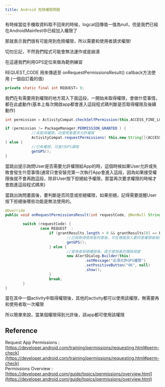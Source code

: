 ```yaml
---
title: Android 危險權限問題
---
```


有時候當從手機取資料取不回來的時候，logcat回傳值一值為null，但是我們已經在AndroidMainfest中已經加入權限了

那就表示我們很有可能用到危險權限，所以需要和使用者請求權限!

切勿忘記，不然我們程式可能會無法運作或是崩潰

在這邊我們利用GPS定位來做為範例練習

REQUEST_CODE  用來傳遞至 onRequestPermissionsResult() callback方法使用 (一個自訂義的值)
``` java
private static final int REQUEST= 0;
```

我們在有需要用到權限的地方寫入下面這段，一開始未取得權限，會做什麼事情，都在此處動作(基本上每次開啟app都會進入這段程式碼判斷是否取得權限及後續動作)

```java
int permission = ActivityCompat.checkSelfPermission(this,ACCESS_FINE_LOCATION ) ;

if (permission != PackageManager.PERMISSION_GRANTED ) {
            //未取得權限，向使用者要求允許權限
            ActivityCompat.requestPermissions( this,new String[]{ACCESS_FINE_LOCATION, ACCESS_COARSE_LOCATION  } , REQUEST  );
} else {
            //已有權限，可進行GPS讀取
            getGPS();
}
```

當跳出提示詢問User是否需要允許權限給App的時，這個時候如果User允許或失敗會發生什麼事情(通常只會安裝完第一次執行App會進入這段，因為如果接受權限後就不會再跑這段，除非User按下拒絕給予權限，那當再次要求權限的時候才會跑進這段程式碼來)

當跳出詢問畫面後，要判斷是否同意或拒絕權限，如果拒絕，記得需要提醒User 按下拒絕後哪些功能是無法使用的。  

```java
@Override
public void onRequestPermissionsResult(int requestCode, @NonNull String[] permissions, @NonNull int[] grantResults) {

        switch (requestCode) {
                case REQUEST  :
                    if (grantResults.length > 0 && grantResults[0] == PackageManager.PERMISSION_GRANTED ) {
                            //已經取得使用者同意後，可在裡面放入要同意權限後做的事情
                            getGPS();
                    } else {
                            //使用者拒絕權限後，提示使用者的彈跳視窗
                            new AlertDialog.Builder(this)
                                    .setMessage("必須允許GPS權限")
                                    .setPositiveButton("OK", null)
                                    .show();
                    }
                    break;
        }    
}
```

當在其中一個activity中取得權限後，其他的activity都可以使用該權限，無需要再和使用者取一次權限

所以簡單來說，當某個權限得到允許後，該app都可使用該權限


## Reference
Request App Permissions : [https://developer.android.com/training/permissions/requesting.html#perm-check](https://developer.android.com/training/permissions/requesting.html#perm-check)   
Permissions Overview : [https://developer.android.com/guide/topics/permissions/overview.html](https://developer.android.com/guide/topics/permissions/overview.html)
